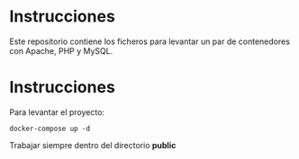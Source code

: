 # Instrucciones

Este repositorio contiene los ficheros para levantar un par de contenedores con Apache, PHP y MySQL.


# Instrucciones

Para levantar el proyecto:

```
docker-compose up -d
```

Trabajar siempre dentro del directorio **public**